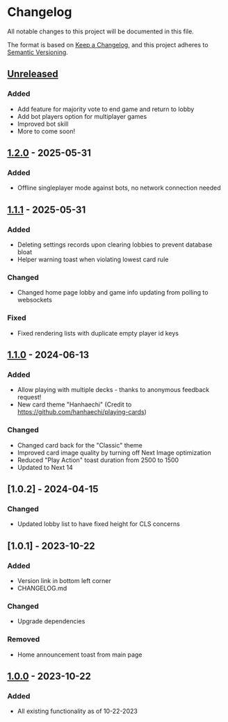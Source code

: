 # Changelog

All notable changes to this project will be documented in this file.

The format is based on [Keep a Changelog](https://keepachangelog.com/en/1.1.0/),
and this project adheres to [Semantic Versioning](https://semver.org/spec/v2.0.0.html).

## [Unreleased]

### Added

- Add feature for majority vote to end game and return to lobby
- Add bot players option for multiplayer games
- Improved bot skill
- More to come soon!

## [1.2.0] - 2025-05-31

### Added

- Offline singleplayer mode against bots, no network connection needed

## [1.1.1] - 2025-05-31

### Added

- Deleting settings records upon clearing lobbies to prevent database bloat
- Helper warning toast when violating lowest card rule

### Changed

- Changed home page lobby and game info updating from polling to websockets

### Fixed

- Fixed rendering lists with duplicate empty player id keys

## [1.1.0] - 2024-06-13

### Added

- Allow playing with multiple decks - thanks to anonymous feedback request!
- New card theme "Hanhaechi" (Credit to https://github.com/hanhaechi/playing-cards)

### Changed

- Changed card back for the "Classic" theme
- Improved card image quality by turning off Next Image optimization
- Reduced "Play Action" toast duration from 2500 to 1500
- Updated to Next 14

## [1.0.2] - 2024-04-15

### Changed

- Updated lobby list to have fixed height for CLS concerns

## [1.0.1] - 2023-10-22

### Added

- Version link in bottom left corner
- CHANGELOG.md

### Changed

- Upgrade dependencies

### Removed

- Home announcement toast from main page

## [1.0.0] - 2023-10-22

### Added

- All existing functionality as of 10-22-2023

[unreleased]: https://github.com/AdoryVo/big-two/compare/v1.1.0...HEAD
[1.2.0]: https://github.com/AdoryVo/big-two/releases/tag/v1.2.0
[1.1.1]: https://github.com/AdoryVo/big-two/releases/tag/v1.1.1
[1.1.0]: https://github.com/AdoryVo/big-two/releases/tag/v1.1.0
[1.0.0]: https://github.com/AdoryVo/big-two/releases/tag/v1.0.0
